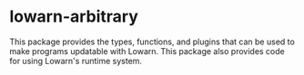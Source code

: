 # lowarn-arbitrary

This package provides the types, functions, and plugins that can be used to make programs updatable with Lowarn. This package also provides code for using Lowarn's runtime system.
